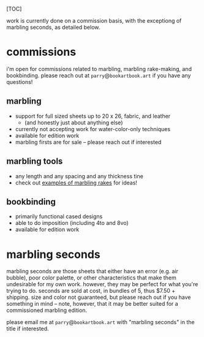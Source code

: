 [TOC]

work is currently done on a commission basis, with the exceptiong of marbling seconds, as detailed below.

# commissions

i'm open for commissions related to marbling, marbling rake-making, and bookbinding. please reach out at `parry`@`bookartbook.art` if you have any questions!

## marbling

- support for full sized sheets up to 20 x 26, fabric, and leather
    - (and honestly just about anything else)
- currently not accepting work for water-color-only techniques
- available for edition work
- marbling firsts are for sale – please reach out if interested 

## marbling tools

- any length and any spacing and any thickness tine
- check out [examples of marbling rakes](/posts#rakes) for ideas!

## bookbinding

- primarily functional cased designs
- able to do imposition (including 4to and 8vo)
- available for edition work

# marbling seconds

marbling seconds are those sheets that either have an error (e.g. air bubble), poor color palette, or other characteristics that make them undesirable for my own work. however, they may be perfect for what you're trying to do. seconds are sold at cost, in bundles of 5, thus $7.50 + shipping. size and color not guaranteed, but please reach out if you have something in mind – note, however, that it may be better suited for a commissioned marbling edition.

please email me at `parry`@`bookartbook.art` with "marbling seconds" in the title if interested.